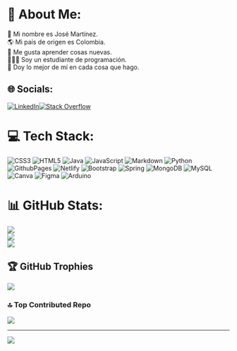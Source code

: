 # 💫 About Me:
🪪 Mi nombre es José Martínez.<br>🌎 Mi país de origen es Colombia.<br>📲 Me gusta aprender cosas nuevas.<br>👨🏻‍💻 Soy un estudiante de programación.<br>🤍 Doy lo mejor de mí en cada cosa que hago.


## 🌐 Socials:
[![LinkedIn](https://img.shields.io/badge/-LinkedIn-2580db?style=for-the-badge&logo=LinkedIn&logoColor=white&labelColor=0a66c2&color=2580db&label=%20&logoWidth=20&logoHeight=20)](https://linkedin.com/in/josemartinezrdev)[![Stack Overflow](https://img.shields.io/badge/-stackoverflow-f57e24?style=for-the-badge&logo=stack-overflow&logoColor=white&labelColor=f57e24&color=ed8d45&label=%20&logoWidth=20&logoHeight=20)](https://stackoverflow.com/users/21964046)

# 💻 Tech Stack:
![CSS3](https://img.shields.io/badge/css3-%231572B6.svg?style=for-the-badge&logo=css3&logoColor=white) ![HTML5](https://img.shields.io/badge/html5-%23E34F26.svg?style=for-the-badge&logo=html5&logoColor=white) ![Java](https://img.shields.io/badge/java-%23ED8B00.svg?style=for-the-badge&logo=openjdk&logoColor=white) ![JavaScript](https://img.shields.io/badge/javascript-%23323330.svg?style=for-the-badge&logo=javascript&logoColor=%23F7DF1E) ![Markdown](https://img.shields.io/badge/markdown-%23000000.svg?style=for-the-badge&logo=markdown&logoColor=white) ![Python](https://img.shields.io/badge/python-3670A0?style=for-the-badge&logo=python&logoColor=ffdd54) ![GithubPages](https://img.shields.io/badge/github%20pages-121013?style=for-the-badge&logo=github&logoColor=white) ![Netlify](https://img.shields.io/badge/netlify-%23000000.svg?style=for-the-badge&logo=netlify&logoColor=#00C7B7) ![Bootstrap](https://img.shields.io/badge/bootstrap-%238511FA.svg?style=for-the-badge&logo=bootstrap&logoColor=white) ![Spring](https://img.shields.io/badge/spring-%236DB33F.svg?style=for-the-badge&logo=spring&logoColor=white) ![MongoDB](https://img.shields.io/badge/MongoDB-%234ea94b.svg?style=for-the-badge&logo=mongodb&logoColor=white) ![MySQL](https://img.shields.io/badge/mysql-%2300000f.svg?style=for-the-badge&logo=mysql&logoColor=white) ![Canva](https://img.shields.io/badge/Canva-%2300C4CC.svg?style=for-the-badge&logo=Canva&logoColor=white) ![Figma](https://img.shields.io/badge/figma-%23F24E1E.svg?style=for-the-badge&logo=figma&logoColor=white) ![Arduino](https://img.shields.io/badge/-Arduino-00979D?style=for-the-badge&logo=Arduino&logoColor=white)
# 📊 GitHub Stats:
![](https://github-readme-stats.vercel.app/api?username=josemartinezrdev&theme=radical&hide_border=false&include_all_commits=false&count_private=true)<br/>
![](https://github-readme-streak-stats.herokuapp.com/?user=josemartinezrdev&theme=radical&hide_border=false)<br/>
![](https://github-readme-stats.vercel.app/api/top-langs/?username=josemartinezrdev&theme=radical&hide_border=false&include_all_commits=false&count_private=true&layout=compact)

## 🏆 GitHub Trophies
![](https://github-profile-trophy.vercel.app/?username=josemartinezrdev&theme=radical&no-frame=false&no-bg=false&margin-w=4)

### 🔝 Top Contributed Repo
![](https://github-contributor-stats.vercel.app/api?username=josemartinezrdev&limit=5&theme=radical&combine_all_yearly_contributions=true)

---
[![](https://visitcount.itsvg.in/api?id=josemartinezrdev&icon=7&color=0)](https://visitcount.itsvg.in)

<!-- Proudly created with GPRM ( https://gprm.itsvg.in ) -->
